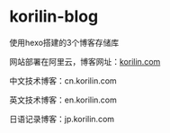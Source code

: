 # korilin-blog

使用hexo搭建的3个博客存储库

网站部署在阿里云，博客网址：[korilin.com](https://korilin.com/)

中文技术博客：cn.korilin.com

英文技术博客：en.korilin.com

日语记录博客：jp.korilin.com
